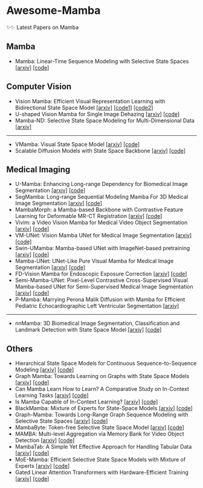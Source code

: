 # Awesome-Mamba

✨✨ Latest Papers on Mamba

## Mamba

- Mamba: Linear-Time Sequence Modeling with Selective State Spaces [[arxiv]](https://arxiv.org/pdf/2312.00752.pdf) [[code]](https://github.com/state-spaces/mamba)

## Computer Vision

- Vision Mamba: Efficient Visual Representation Learning with Bidirectional State Space Model [[arxiv]](https://arxiv.org/pdf/2401.09417.pdf) [[code1]](https://github.com/hustvl/Vim) [[code2]](https://github.com/kyegomez/VisionMamba)
- U-shaped Vision Mamba for Single Image Dehazing [[arxiv]](https://arxiv.org/pdf/2402.04139.pdf) [[code]](https://github.com/zzr-idam/UVM-Net)
- Mamba-ND: Selective State Space Modeling for Multi-Dimensional Data [[arxiv]](https://arxiv.org/pdf/2402.05892.pdf)

----

- VMamba: Visual State Space Model [[arxiv]](https://arxiv.org/pdf/2401.10166.pdf) [[code]](https://github.com/MzeroMiko/VMamba)
- Scalable Diffusion Models with State Space Backbone [[arxiv]](https://arxiv.org/pdf/2402.05608.pdf) [[code]](https://github.com/feizc/DiS)

## Medical Imaging

- U-Mamba: Enhancing Long-range Dependency for Biomedical Image Segmentation [[arxiv]](https://arxiv.org/pdf/2401.04722.pdf) [[code]](https://wanglab.ai/u-mamba.html)
- SegMamba: Long-range Sequential Modeling Mamba For 3D Medical Image Segmentation [[arxiv]](https://arxiv.org/pdf/2401.13560.pdf) [[code]](https://github.com/ge-xing/SegMamba)
- MambaMorph: a Mamba-based Backbone with Contrastive Feature Learning for Deformable MR-CT Registration [[arxiv]](https://arxiv.org/pdf/2401.13934.pdf) [[code]](https://github.com/Guo-Stone/MambaMorph)
- Vivim: a Video Vision Mamba for Medical Video Object Segmentation [[arxiv]](https://arxiv.org/pdf/2401.14168.pdf) [[code]](https://github.com/scott-yjyang/Vivim)
- VM-UNet: Vision Mamba UNet for Medical Image Segmentation [[arxiv]](https://arxiv.org/pdf/2402.02491.pdf) [[code]](https://github.com/JCruan519/VM-UNet)
- Swin-UMamba: Mamba-based UNet with ImageNet-based pretraining [[arxiv]](https://arxiv.org/pdf/2402.03302.pdf) [[code]](https://github.com/JiarunLiu/Swin-UMamba)
- Mamba-UNet: UNet-Like Pure Visual Mamba for Medical Image Segmentation [[arxiv]](https://arxiv.org/pdf/2402.05079.pdf) [[code]](https://github.com/ziyangwang007/Mamba-UNet)
- FD-Vision Mamba for Endoscopic Exposure Correction [[arxiv]](https://arxiv.org/pdf/2402.06378.pdf) [[code]](https://github.com/zzr-idam/FDVM-Net)
- Semi-Mamba-UNet: Pixel-Level Contrastive Cross-Supervised Visual Mamba-based UNet for Semi-Supervised Medical Image Segmentation [[arxiv]](https://arxiv.org/pdf/2402.07245.pdf) [[code]](https://github.com/ziyangwang007/Mamba-UNet)
- P-Mamba: Marrying Perona Malik Diffusion with Mamba for Efficient Pediatric Echocardiographic Left Ventricular Segmentation [[arxiv]](https://arxiv.org/pdf/2402.08506.pdf)

----

- nnMamba: 3D Biomedical Image Segmentation, Classification and Landmark Detection with State Space Model [[arxiv]](https://arxiv.org/pdf/2402.03526.pdf) [[code]](https://github.com/lhaof/nnMamba)

## Others

- Hierarchical State Space Models for Continuous Sequence-to-Sequence Modeling [[arxiv]]() [[code]]()
- Graph Mamba: Towards Learning on Graphs with State Space Models [[arxiv]]() [[code]]()
- Can Mamba Learn How to Learn? A Comparative Study on In-Context Learning Tasks [[arxiv]]() [[code]]()
- Is Mamba Capable of In-Context Learning? [[arxiv]]() [[code]]()
- BlackMamba: Mixture of Experts for State-Space Models [[arxiv]]() [[code]]()
- Graph-Mamba: Towards Long-Range Graph Sequence Modeling with Selective State Spaces [[arxiv]]() [[code]]()
- MambaByte: Token-free Selective State Space Model [[arxiv]]() [[code]]()
- MAMBA: Multi-level Aggregation via Memory Bank for Video Object Detection [[arxiv]]() [[code]]()
- MambaTab: A Simple Yet Effective Approach for Handling Tabular Data [[arxiv]]() [[code]]()
- MoE-Mamba: Efficient Selective State Space Models with Mixture of Experts [[arxiv]]() [[code]]()
- Gated Linear Attention Transformers with Hardware-Efficient Training [[arxiv]]() [[code]]()
